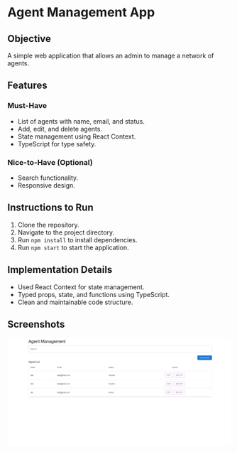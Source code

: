 # Agent Management App  

## Objective  
A simple web application that allows an admin to manage a network of agents.  

## Features  
### Must-Have  
- List of agents with name, email, and status.  
- Add, edit, and delete agents.  
- State management using React Context.  
- TypeScript for type safety.  

### Nice-to-Have (Optional)  
- Search functionality.  
- Responsive design.  

## Instructions to Run  
1. Clone the repository.  
2. Navigate to the project directory.  
3. Run `npm install` to install dependencies.  
4. Run `npm start` to start the application.  

## Implementation Details  
- Used React Context for state management.  
- Typed props, state, and functions using TypeScript.  
- Clean and maintainable code structure.  

## Screenshots  
![Agent Management App Screenshot](overview.png)  